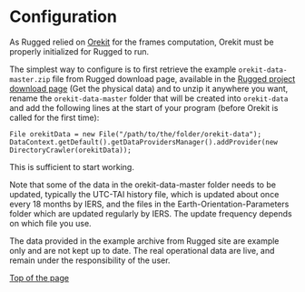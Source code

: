 <!--- Copyright 2013-2022 CS GROUP
  Licensed under the Apache License, Version 2.0 (the "License");
  you may not use this file except in compliance with the License.
  You may obtain a copy of the License at
  
    http://www.apache.org/licenses/LICENSE-2.0
  
  Unless required by applicable law or agreed to in writing, software
  distributed under the License is distributed on an "AS IS" BASIS,
  WITHOUT WARRANTIES OR CONDITIONS OF ANY KIND, either express or implied.
  See the License for the specific language governing permissions and
  limitations under the License.
-->

<a name="top"></a>

# Configuration

As Rugged relied on [Orekit](https://www.orekit.org/ "Orekit homepage") for the frames computation, Orekit
must be properly initialized for Rugged to run.

The simplest way to configure is to first retrieve the example `orekit-data-master.zip`
file from Rugged download page, available in the [Rugged project download page](https://www.orekit.org/rugged/download.html) 
(Get the physical data)
and to unzip it anywhere you want, rename the `orekit-data-master` folder that will be created
into `orekit-data` and add the following lines at the start of your program (before Orekit is called for the
first time):

    File orekitData = new File("/path/to/the/folder/orekit-data");
    DataContext.getDefault().getDataProvidersManager().addProvider(new DirectoryCrawler(orekitData));

This is sufficient to start working.

Note that some of the data in the orekit-data-master folder needs to be updated,
typically the UTC-TAI history file, which is updated about once every 18 months
by IERS, and the files in the Earth-Orientation-Parameters folder which are updated
regularly by IERS. The update frequency depends on which file you use.

The data provided in the example archive from Rugged site are example only and are
not kept up to date. The real operational data are live, and remain under the
responsibility of the user.

[Top of the page](#top)
